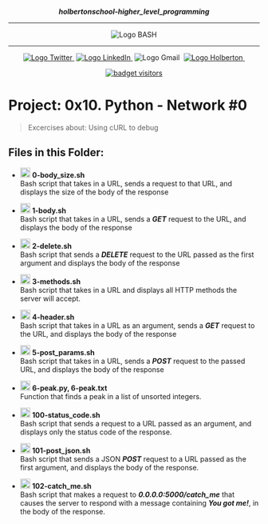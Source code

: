 <div align=center>

***holbertonschool-higher_level_programming***
<hr />
 <img src="https://raw.githubusercontent.com/jepez90/jepez90.github.io/master/img/Readme_media/banner_shell.svg" alt="Logo BASH" style="max-width:80%;">
 <hr />
<a href="https://twitter.com/Jepez90"><img src="https://img.shields.io/twitter/url?label=%40Jepez90&style=social&url=https%3A%2F%2Ftwitter.com%2FJepez90" alt="Logo Twitter">&nbsp;</a>
<a href="https://www.linkedin.com/in/jepez90/"><img src="https://img.shields.io/badge/jepez90-%230077B5.svg?&logo=linkedin&logoColor=white" alt="Logo LinkedIn">&nbsp;</a>
<img src="https://img.shields.io/badge/jepez90-white?style=flat&logo=gmail" alt="Logo Gmail">&nbsp;
<a href="https://twitter.com/HolbertonCOL"><img src="https://img.shields.io/badge/Holberton_School-red" alt="Logo Holberton">&nbsp;</a>

<a href="https://github.com/jepez90"><img src="https://visitor-badge.glitch.me/badge?page_id=jepez90.HigherLevelProgram.0x10&" alt="badget visitors"></a>
</div>

# Project: 0x10. Python - Network #0

> Excercises about: Using cURL to debug

## Files in this Folder:

* <img src="https://raw.githubusercontent.com/jepez90/jepez90.github.io/master/img/Readme_media/logo_shell.svg" alt="Logo Shell" height="20"> **0-body_size.sh**<br />
Bash script that takes in a URL, sends a request to that URL, and displays the size of the body of the response

* <img src="https://raw.githubusercontent.com/jepez90/jepez90.github.io/master/img/Readme_media/logo_shell.svg" alt="Logo Shell" height="20"> **1-body.sh**<br />
Bash script that takes in a URL, sends a ***GET*** request to the URL, and displays the body of the response

* <img src="https://raw.githubusercontent.com/jepez90/jepez90.github.io/master/img/Readme_media/logo_shell.svg" alt="Logo Shell" height="20"> **2-delete.sh**<br />
Bash script that sends a ***DELETE*** request to the URL passed as the first argument and displays the body of the response

* <img src="https://raw.githubusercontent.com/jepez90/jepez90.github.io/master/img/Readme_media/logo_shell.svg" alt="Logo Shell" height="20"> **3-methods.sh**<br />
Bash script that takes in a URL and displays all HTTP methods the server will accept.

* <img src="https://raw.githubusercontent.com/jepez90/jepez90.github.io/master/img/Readme_media/logo_shell.svg" alt="Logo Shell" height="20"> **4-header.sh**<br />
Bash script that takes in a URL as an argument, sends a ***GET*** request to the URL, and displays the body of the response

* <img src="https://raw.githubusercontent.com/jepez90/jepez90.github.io/master/img/Readme_media/logo_shell.svg" alt="Logo Shell" height="20"> **5-post_params.sh**<br />
Bash script that takes in a URL, sends a ***POST*** request to the passed URL, and displays the body of the response

* <img src="https://raw.githubusercontent.com/jepez90/jepez90.github.io/master/img/Readme_media/logo_shell.svg" alt="Logo Shell" height="20"> **6-peak.py, 6-peak.txt**<br />
Function that finds a peak in a list of unsorted integers.

* <img src="https://raw.githubusercontent.com/jepez90/jepez90.github.io/master/img/Readme_media/logo_shell.svg" alt="Logo Shell" height="20"> **100-status_code.sh**<br />
Bash script that sends a request to a URL passed as an argument, and displays only the status code of the response.

* <img src="https://raw.githubusercontent.com/jepez90/jepez90.github.io/master/img/Readme_media/logo_shell.svg" alt="Logo Shell" height="20"> **101-post_json.sh**<br />
Bash script that sends a JSON ***POST*** request to a URL passed as the first argument, and displays the body of the response.

* <img src="https://raw.githubusercontent.com/jepez90/jepez90.github.io/master/img/Readme_media/logo_shell.svg" alt="Logo Shell" height="20"> **102-catch_me.sh**<br />
Bash script that makes a request to ***0.0.0.0:5000/catch_me*** that causes the server to respond with a message containing ***You got me!***, in the body of the response.

